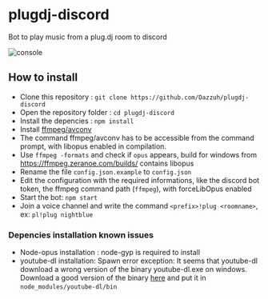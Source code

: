 # plugdj-discord
Bot to play music from a plug.dj room to discord 

![console](https://i.imgur.com/bzfOJfH.png)
## How to install

* Clone this repository : `git clone https://github.com/Dazzuh/plugdj-discord ` 
* Open the repository folder : `cd plugdj-discord`
* Install the depencies : `npm install`
* Install [ffmpeg/avconv](https://www.ffmpeg.org/download.html)
* The command ffmpeg/avconv has to be accessible from the command prompt, with libopus enabled in compilation.
* Use `ffmpeg -formats` and check if `opus` appears, build for windows from https://ffmpeg.zeranoe.com/builds/ contains libopus 
* Rename the file `config.json.example` to `config.json`
* Edit the configuration with the required informations, like the discord bot token, the ffmpeg command path (`ffmpeg`), with forceLibOpus enabled
* Start the bot: `npm start`
* Join a voice channel and write the command `<prefix>!plug <roomname>`, ex: `pl!plug nightblue`

### Depencies installation known issues

* Node-opus installation : node-gyp is required to install
* youtube-dl installation: Spawn error exception: It seems that youtube-dl download a wrong version of the binary youtube-dl.exe on windows. Download a good version of the binary [here](https://rg3.github.io/youtube-dl/download.html) and put it in `node_modules/youtube-dl/bin`
